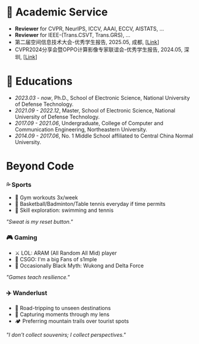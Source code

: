 

# 🧑 Academic Service
- **Reviewer** for CVPR, NeurIPS, ICCV, AAAI, ECCV, AISTATS, ...
- **Reviewer** for IEEE-(Trans.CSVT, Trans.GRS), ...
- 第二届空间信息技术大会-优秀学生报告, 2025.05, 成都, [[Link](https://mp.weixin.qq.com/s/xC-WvnnekBTgBUcVa958-g)]
- CVPR2024分享会暨OPPO计算影像专家联谊会-优秀学生报告, 2024.05, 深圳, [[Link](https://mp.weixin.qq.com/s/YnDmpS5MICvUnjAyhXZOgQ)]


# 📖 Educations
- *2023.03 - now*, Ph.D., School of Electronic Science, National University of Defense Technology.
- *2021.09 - 2022.12*, Master, School of Electronic Science, National University of Defense Technology.
- *2017.09 - 2021.06*, Undergraduate, College of Computer and Communication Engineering, Northeastern University.
- *2014.09 - 2017.06*, No. 1 Middle School affiliated to Central China Normal University.


# Beyond Code

<div class="passion-grid">
    <!-- Sports Card -->
    <div class="passion-card">
      <h3>💦 Sports</h3>
      <ul>
        <li>💪 Gym workouts 3x/week</li>
        <li>🏀 Basketball/Badminton/Table tennis everyday if time permits</li>
        <li>🚀 Skill exploration: swimming and tennis</li>
      </ul>
      <em>"Sweat is my reset button."</em></p>
    </div>
</div>
<div class="passion-grid">
    <!-- Gaming Card -->
    <div class="passion-card">
      <h3>🎮 Gaming</h3>
      <ul>
        <li>⚔️ LOL: ARAM (All Random All Mid) player </li>
        <li>🎯 CSGO: I'm a big Fans of s1mple</li>
        <li>🐒 Occasionally Black Myth: Wukong and Delta Force</li>
      </ul>
      <em>"Games teach resilience."</em></p>
    </div>
</div>
<div class="passion-grid">
    <!-- Travel Card -->
    <div class="passion-card">
      <h3>✈️ ️Wanderlust</h3>
      <ul>
        <li>🚗 Road-tripping to unseen destinations</li>
        <li>📸 Capturing moments through my lens</li>
        <li>🏕️ Preferring mountain trails over tourist spots</li>
      </ul>
      <em>"I don't collect souvenirs; I collect perspectives."</em></p>
    </div>
</div>
